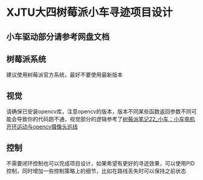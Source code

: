 # XJTU大四树莓派小车寻迹项目设计
## 小车驱动部分请参考网盘文档
## 树莓派系统
建议使用树莓派官方系统，最好不要使用最新版本
## 视觉
请确保已安装opencv库，注意opencv的版本，版本不同某些函数返回参数不同可能会导致你的代码跑不通，视觉部分的逻辑参考了[树莓派笔记22_小车：小车电机开环运动与opencv摄像头巡线](https://blog.csdn.net/qq_64257614/article/details/140729915)
## 控制
不需要闭环控制也可以完成项目设计，如果希望有更好的寻迹效果，可以使用PID控制，同时增加一些控制策略上的细节，比如在路线丢失时可以保持之前状态
